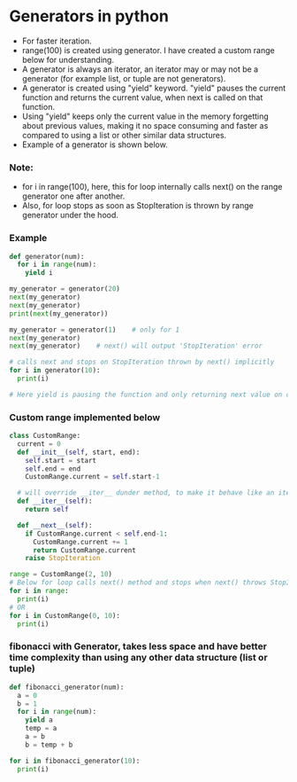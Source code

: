 # Generators in python
- For faster iteration.
- range(100) is created using generator. I have created a custom range below for understanding.
- A generator is always an iterator, an iterator may or may not be a generator (for example list, or tuple are not generators).
- A generator is created using "yield" keyword. "yield" pauses the current function and returns the current value, when next is called on that function.
- Using "yield" keeps only the current value in the memory forgetting about previous values, making it no space consuming and faster as compared to using a list or other similar data structures.
- Example of a generator is shown below.
### Note:
- for i in range(100), here, this for loop internally calls next() on the range generator one after another.
- Also, for loop stops as soon as StopIteration is thrown by range generator under the hood.
### Example
```python
def generator(num):
  for i in range(num):
    yield i

my_generator = generator(20)
next(my_generator)
next(my_generator)
print(next(my_generator))

my_generator = generator(1)    # only for 1
next(my_generator)
next(my_generator)    # next() will output 'StopIteration' error

# calls next and stops on StopIteration thrown by next() implicitly
for i in generator(10):
  print(i)

# Here yield is pausing the function and only returning next value on calling next(on function).
```
### Custom range implemented below
```python
class CustomRange:
  current = 0
  def __init__(self, start, end):
    self.start = start
    self.end = end
    CustomRange.current = self.start-1

  # will override __iter__ dunder method, to make it behave like an iterator
  def __iter__(self):
    return self

  def __next__(self):
    if CustomRange.current < self.end-1:
      CustomRange.current += 1
      return CustomRange.current
    raise StopIteration  

range = CustomRange(2, 10)
# Below for loop calls next() method and stops when next() throws StopIteration exception.
for i in range:
  print(i)
# OR
for i in CustomRange(0, 10):
  print(i)
```
### fibonacci with Generator, takes less space and have better time complexity than using any other data structure (list or tuple)
```python
def fibonacci_generator(num):
  a = 0
  b = 1
  for i in range(num):
    yield a
    temp = a
    a = b
    b = temp + b

for i in fibonacci_generator(10):
  print(i)
```

